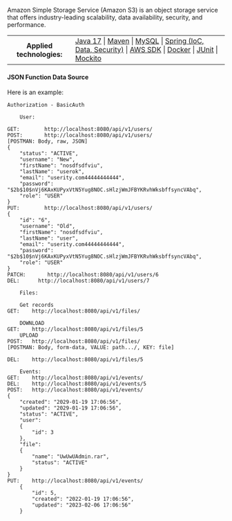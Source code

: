 Amazon Simple Storage Service (Amazon S3) is an object storage service that offers industry-leading scalability, data availability, security, and performance.

<table>
<tr>
  <th>Applied technologies:</th>
  <td>
      <a href="#java">Java 17</a> 
    | <a href="#maven">Maven</a>
    | <a href="#MySQL">MySQL</a>
    | <a href="#Spring">Spring  (IoC, Data, Security)</a>
    | <a href="#AWS SDK">AWS SDK</a>
    | <a href="#Docker">Docker</a>
    | <a href="#JUnit">JUnit</a>
    | <a href="#Mockito">Mockito</a>
  </td>
</tr>
</table>

#### JSON Function Data Source
Here is an example:

```cucumber
Authorization - BasicAuth

	User:
	
GET:        http://localhost:8080/api/v1/users/
POST:       http://localhost:8080/api/v1/users/
[POSTMAN: Body, raw, JSON]
{
    "status": "ACTIVE",
    "username": "New",
    "firstName": "nosdfsdfviu",
    "lastName": "userok",
    "email": "userity.com44444444444",
    "password": "$2b$10$nVj6KAxKUPyxVtN5Yug8NOC.sHlzjWmJFBYKRvhWksbffsyncVAbq",
    "role": "USER"
}
PUT:        http://localhost:8080/api/v1/users/
{
    "id": "6",
    "username": "Old",
    "firstName": "nosdfsdfviu",
    "lastName": "user",
    "email": "userity.com44444444444",
    "password": "$2b$10$nVj6KAxKUPyxVtN5Yug8NOC.sHlzjWmJFBYKRvhWksbffsyncVAbq",
    "role": "USER"
}
PATCH:       http://localhost:8080/api/v1/users/6
DEL:      http://localhost:8080/api/v1/users/7

    Files:
    
    Get records
GET:    http://localhost:8080/api/v1/files/

    DOWNLOAD
GET:    http://localhost:8080/api/v1/files/5
    UPLOAD
POST:   http://localhost:8080/api/v1/files/
[POSTMAN: Body, form-data, VALUE: path.../, KEY: file]

DEL:    http://localhost:8080/api/v1/files/5

    Events:
GET:    http://localhost:8080/api/v1/events/
DEL:    http://localhost:8080/api/v1/events/5
POST:   http://localhost:8080/api/v1/events/
{
    "created": "2029-01-19 17:06:56",
    "updated": "2029-01-19 17:06:56",
    "status": "ACTIVE",
    "user": 
    {
        "id": 3
    },
    "file":     
    {
        "name": "UwUwUAdmin.rar",
        "status": "ACTIVE"
    }
}
PUT:    http://localhost:8080/api/v1/events/
    {
        "id": 5,
        "created": "2022-01-19 17:06:56",
        "updated": "2023-02-06 17:06:56"
    }